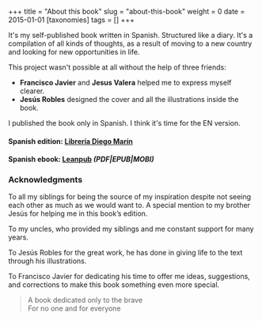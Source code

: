 +++
title = "About this book"
slug = "about-this-book"
weight = 0
date = 2015-01-01
[taxonomies]
tags = []
+++

It's my self-published book written in Spanish. Structured like a diary.
It's a compilation of all kinds of thoughts, as a result of moving to a new country and looking for new opportunities in life.

This project wasn't possible at all without the help of three friends:

- **Francisco Javier** and **Jesus Valera** helped me to express myself clearer.
- **Jesús Robles** designed the cover and all the illustrations inside the book.

I published the book only in Spanish. I think it's time for the EN version.

#### Spanish edition: [Librería Diego Marín](https://www.diegomarin.com/9788417192471-ojos-en-un-recuerdo.html)
#### Spanish ebook: [Leanpub](https://leanpub.com/ojosenunrecuerdo) _(PDF|EPUB|MOBI)_

### Acknowledgments

To all my siblings for being the source of my inspiration despite not seeing each other as much as we would want to. A special mention to my brother Jesús for helping me in this book’s edition.

To my uncles, who provided my siblings and me constant support for many years.

To Jesús Robles for the great work, he has done in giving life to the text through his illustrations.

To Francisco Javier for dedicating his time to offer me ideas, suggestions, and corrections to make this book something even more special.

> A book dedicated only to the brave<br>
> For no one and for everyone
